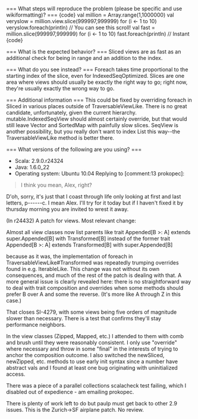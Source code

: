 === What steps will reproduce the problem (please be specific and use wikiformatting)? ===
{code}
val million = Array.range(1,1000000)
val veryslow = million.view.slice(999997,999999)
for (i <- 1 to 10) veryslow.foreach(println)  // You can see this scroll!
val fast = million.slice(999997,999999)
for (i <- 1 to 10) fast.foreach(println)  // Instant
{code} 

=== What is the expected behavior? ===
Sliced views are as fast as an additional check for being in range and an addition to the index.

=== What do you see instead? ===
Foreach takes time proportional to the starting index of the slice, even for IndexedSeqOptimized.  Slices are one area where views should usually be exactly the right way to go; right now, they're usually exactly the wrong way to go.

=== Additional information ===
This could be fixed by overriding foreach in Sliced in various places outside of TraversableViewLike.  There is no great candidate, unfortunately, given the current hierarchy.  mutable.IndexedSeqView should almost certainly override, but that would still leave Vector and SortedMap with painfully slow slices.  SeqView is another possibility, but you really don't want to index List this way--the TraversableViewLike method is better there.

=== What versions of the following are you using? ===
  - Scala: 2.9.0.r24324
  - Java: 1.6.0_22
  - Operating system: Ubuntu 10.04
Replying to [comment:13 prokopec]:
> I think you mean, Alex, right?

D'oh, sorry, it's just that I coast through life only looking at first and last letters, p------c.  I mean Alex.  I'll try for it today but if I haven't fixed it by thursday morning you are invited to wrest it away.

(In r24432) A patch for views.  Most relevant change:

  Almost all view classes now list parents like
    trait Appended[B >: A] extends super.Appended[B] with Transformed[B]
  instead of the former
    trait Appended[B >: A] extends Transformed[B] with super.Appended[B]

because as it was, the implementation of foreach in TraversableViewLike#Transformed
was repeatedly trumping overrides found in e.g. IterableLike.  This change
was not without its own consequences, and much of the rest of the patch
is dealing with that.  A more general issue is clearly revealed here: there
is no straightforward way to deal with trait composition and overrides when
some methods should prefer B over A and some the reverse.  (It's more like
A through Z in this case.)

That closes SI-4279, with some views being five orders of magnitude slower
than necessary.  There is a test that confirms they'll stay performance
neighbors.

In the view classes (Zipped, Mapped, etc.) I attended to them with comb and
brush until they were reasonably consistent.  I only use "override" where
necessary and throw in some "final" in the interests of trying to anchor the
composition outcome.  I also switched the newSliced, newZipped, etc. methods
to use early init syntax since a number have abstract vals and I found at least
one bug originating with uninitialized access.

There was a piece of a parallel collections scalacheck test failing, which
I disabled out of expedience - am emailing prokopec.

There is plenty of work left to do but paulp must get back to other 2.9 issues.
This is the Zurich->SF airplane patch.  No review.
